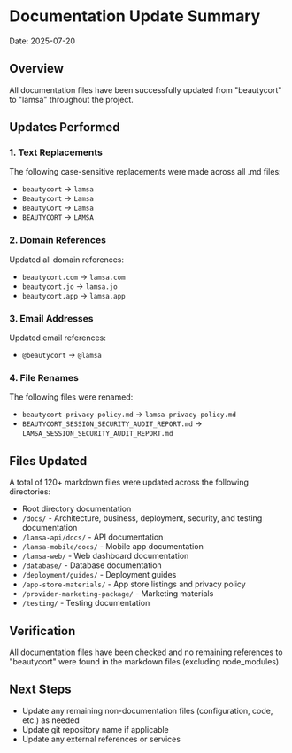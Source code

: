 # Documentation Update Summary

Date: 2025-07-20

## Overview
All documentation files have been successfully updated from "beautycort" to "lamsa" throughout the project.

## Updates Performed

### 1. Text Replacements
The following case-sensitive replacements were made across all .md files:
- `beautycort` → `lamsa`
- `Beautycort` → `Lamsa`
- `BeautyCort` → `Lamsa`
- `BEAUTYCORT` → `LAMSA`

### 2. Domain References
Updated all domain references:
- `beautycort.com` → `lamsa.com`
- `beautycort.jo` → `lamsa.jo`
- `beautycort.app` → `lamsa.app`

### 3. Email Addresses
Updated email references:
- `@beautycort` → `@lamsa`

### 4. File Renames
The following files were renamed:
- `beautycort-privacy-policy.md` → `lamsa-privacy-policy.md`
- `BEAUTYCORT_SESSION_SECURITY_AUDIT_REPORT.md` → `LAMSA_SESSION_SECURITY_AUDIT_REPORT.md`

## Files Updated
A total of 120+ markdown files were updated across the following directories:
- Root directory documentation
- `/docs/` - Architecture, business, deployment, security, and testing documentation
- `/lamsa-api/docs/` - API documentation
- `/lamsa-mobile/docs/` - Mobile app documentation
- `/lamsa-web/` - Web dashboard documentation
- `/database/` - Database documentation
- `/deployment/guides/` - Deployment guides
- `/app-store-materials/` - App store listings and privacy policy
- `/provider-marketing-package/` - Marketing materials
- `/testing/` - Testing documentation

## Verification
All documentation files have been checked and no remaining references to "beautycort" were found in the markdown files (excluding node_modules).

## Next Steps
- Update any remaining non-documentation files (configuration, code, etc.) as needed
- Update git repository name if applicable
- Update any external references or services